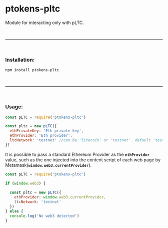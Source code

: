 # ptokens-pltc

Module for interacting only with pLTC.

&nbsp;

***

&nbsp;

### Installation:

```
npm install ptokens-pltc
```

&nbsp;

***

&nbsp;

### Usage:

```js
const pLTC = require('ptokens-pltc')

const pltc = new pLTC({
  ethPrivateKey: 'Eth private key',
  ethProvider: 'Eth provider',
  ltcNetwork: 'testnet' //can be 'litecoin' or 'testnet'. default 'testnet'
})
```
It is possible to pass a standard Ethereum Provider as the __`ethProvider`__ value, such as the one injected 
into the content script of each web page by Metamask(__`window.web3.currentProvider`__).

```js
const pLTC = require('ptokens-pltc')

if (window.web3) {
  
  const pltc = new pLTC({
    ethProvider: window.web3.currentProvider,
    ltcNetwork: 'testnet'
  })
} else {
  console.log('No web3 detected')
}
```